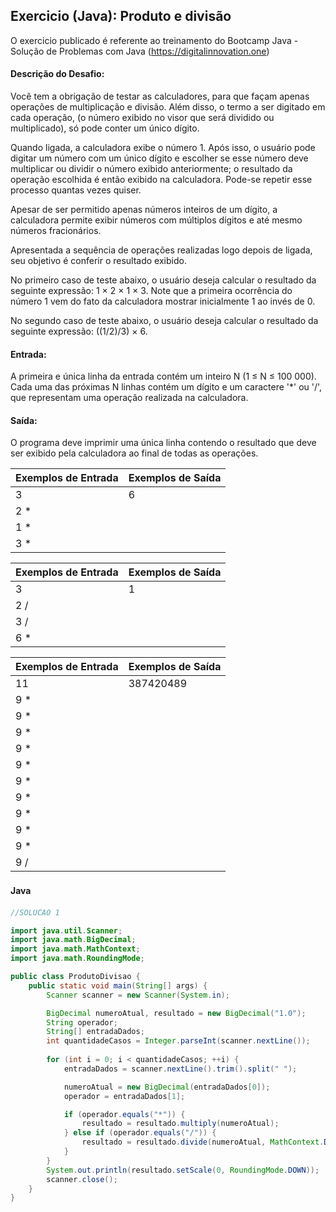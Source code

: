 ## Exercicio (Java): Produto e divisão

O exercicio publicado é referente ao treinamento do Bootcamp Java - Solução de Problemas com Java 
(https://digitalinnovation.one)


#### Descrição do Desafio:

Você tem a obrigação de testar as calculadores, para que façam apenas operações de multiplicação e divisão. Além disso, o termo a ser digitado em cada operação, (o número exibido no visor que será dividido ou multiplicado), só pode conter um único dígito.

Quando ligada, a calculadora exibe o número 1. Após isso, o usuário pode digitar um número com um único dígito e escolher se esse número deve multiplicar ou dividir o número exibido anteriormente; o resultado da operação escolhida é então exibido na calculadora. Pode-se repetir esse processo quantas vezes quiser.

Apesar de ser permitido apenas números inteiros de um dígito, a calculadora permite exibir números com múltiplos dígitos e até mesmo números fracionários.

Apresentada a sequência de operações realizadas logo depois de ligada, seu objetivo é conferir o resultado exibido.

No primeiro caso de teste abaixo, o usuário deseja calcular o resultado da seguinte expressão: 1 × 2 × 1 × 3. Note que a primeira ocorrência do número 1 vem do fato da calculadora mostrar inicialmente 1 ao invés de 0.

No segundo caso de teste abaixo, o usuário deseja calcular o resultado da seguinte expressão: ((1/2)/3) × 6.

#### Entrada: 

A primeira e única linha da entrada contém um inteiro N (1 ≤ N ≤ 100 000). Cada uma das próximas N linhas contém um dígito e um caractere '*' ou '/', que representam uma operação realizada na calculadora.

#### Saída: 

O programa deve imprimir uma única linha contendo o resultado que deve ser exibido pela calculadora ao final de todas as operações.

Exemplos de Entrada  | Exemplos de Saída
------------- | -------------
3 | 6
2 * |
1 * |
3 * |

Exemplos de Entrada  | Exemplos de Saída
------------- | -------------
3 | 1
2 / | 
3 / |
6 * | 

Exemplos de Entrada  | Exemplos de Saída
------------- | -------------
11 | 387420489
9 * |
9 * |
9 * | 
9 * |
9 * |
9 * | 
9 * |
9 * |
9 * | 
9 * |
9 / |


#### Java　

```java
//SOLUCAO 1

import java.util.Scanner;
import java.math.BigDecimal;
import java.math.MathContext;
import java.math.RoundingMode;

public class ProdutoDivisao {
    public static void main(String[] args) {
        Scanner scanner = new Scanner(System.in);

        BigDecimal numeroAtual, resultado = new BigDecimal("1.0");
        String operador;
        String[] entradaDados;
        int quantidadeCasos = Integer.parseInt(scanner.nextLine());
     
        for (int i = 0; i < quantidadeCasos; ++i) {
            entradaDados = scanner.nextLine().trim().split(" ");

            numeroAtual = new BigDecimal(entradaDados[0]);
            operador = entradaDados[1];

            if (operador.equals("*")) {
                resultado = resultado.multiply(numeroAtual);
            } else if (operador.equals("/")) {
                resultado = resultado.divide(numeroAtual, MathContext.DECIMAL128);
            }
        }
        System.out.println(resultado.setScale(0, RoundingMode.DOWN));
        scanner.close();
    }
}
```


